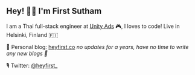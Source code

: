 ## Hey! 👋🏻 I'm First Sutham

I am a Thai full-stack engineer at [Unity Ads](https://unity.com/solutions/unity-ads) 🎮, I loves to code! Live in Helsinki, Finland 🇫🇮

🌱 Personal blog: [heyfirst.co](https://heyfirst.co) *no updates for a years, have no time to write any new blogs 🥲*

🎙 Twitter: [@heyfirst\_](https://twitter.com/heyfirst_)

